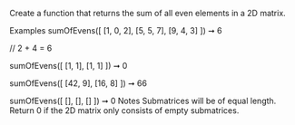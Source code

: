 Create a function that returns the sum of all even elements in a 2D matrix.

Examples
sumOfEvens([
  [1, 0, 2],
  [5, 5, 7],
  [9, 4, 3]
]) ➞ 6

// 2 + 4 = 6

sumOfEvens([
  [1, 1],
  [1, 1]
]) ➞ 0

sumOfEvens([
  [42, 9],
  [16, 8]
]) ➞ 66

sumOfEvens([
  [],
  [],
  []
]) ➞ 0
Notes
Submatrices will be of equal length.
Return 0 if the 2D matrix only consists of empty submatrices.